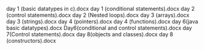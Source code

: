 day 1 (basic datatypes in c).docx
day 1 (conditional statements).docx
day 2 (control statements).docx
day 2 (Nested loops).docx
day 3 (arrays).docx
day 3 (strings).docx
day 4 (pointers).docx
day 4 (functions).docx
day 6(java basic datatypes).docx
Day6(conditional and control statements).docx
day 7(Control statements).docx
day 8(objects and classes).docx
day 8 (constructors).docx

